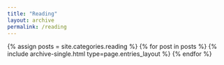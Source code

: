 ```yaml
---
title: "Reading"
layout: archive
permalink: /reading
---
```



{% assign posts = site.categories.reading %}
{% for post in posts %} {% include archive-single.html type=page.entries_layout %} {% endfor %}